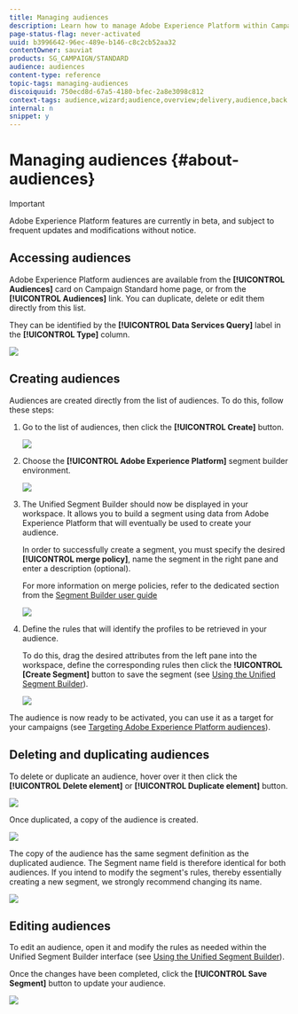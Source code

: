 ```yaml
---
title: Managing audiences
description: Learn how to manage Adobe Experience Platform within Campaign Standard.
page-status-flag: never-activated
uuid: b3996642-96ec-489e-b146-c8c2cb52aa32
contentOwner: sauviat
products: SG_CAMPAIGN/STANDARD
audience: audiences
content-type: reference
topic-tags: managing-audiences
discoiquuid: 750ecd8d-67a5-4180-bfec-2a8e3098c812
context-tags: audience,wizard;audience,overview;delivery,audience,back
internal: n
snippet: y
---
```


# Managing audiences {#about-audiences}

>[!IMPORTANT]
>
>Adobe Experience Platform features are currently in beta, and subject to frequent updates and modifications without notice.

## Accessing audiences

Adobe Experience Platform audiences are available from the **[!UICONTROL Audiences]** card on Campaign Standard home page, or from the **[!UICONTROL Audiences]** link. You can duplicate, delete or edit them directly from this list.

They can be identified by the **[!UICONTROL Data Services Query]** label in the **[!UICONTROL Type]** column.

![](assets/aep_audiences_list.png)

## Creating audiences

Audiences are created directly from the list of audiences. To do this, follow these steps:

1. Go to the list of audiences, then click the **[!UICONTROL Create]** button.

    ![](assets/aep_audiences_creation_create_button.png)

1. Choose the **[!UICONTROL Adobe Experience Platform]** segment builder environment.

    ![](assets/aep_audiences_creation_type_selection.png)

1. The Unified Segment Builder should now be displayed in your workspace. It allows you to build a segment using data from Adobe Experience Platform that will eventually be used to create your audience.

    In order to successfully create a segment, you must specify the desired **[!UICONTROL merge policy]**, name the segment in the right pane and enter a description (optional).

    For more information on merge policies, refer to the dedicated section from the [Segment Builder user guide](https://www.adobe.io/apis/experienceplatform/home/profile-identity-segmentation/profile-identity-segmentation-services.html#!api-specification/markdown/narrative/technical_overview/segmentation/segment-builder-guide.md)

    ![](assets/aep_audiences_creation_edit_name.png)

1. Define the rules that will identify the profiles to be retrieved in your audience.

    To do this, drag the desired attributes from the left pane into the workspace, define the corresponding rules then click the **!UICONTROL [Create Segment]** button to save the segment (see [Using the Unified Segment Builder](../../audiences/using/aep-using-segment-builder.md)).

    ![](assets/aep_audiences_creation_query.png)

The audience is now ready to be activated, you can use it as a target for your campaigns (see [Targeting Adobe Experience Platform audiences](../../automating/using/aep-targeting-audiences.md)).

## Deleting and duplicating audiences

To delete or duplicate an audience, hover over it then click the **[!UICONTROL Delete element]** or **[!UICONTROL Duplicate element]** button.

![](assets/aep_audiences_delete_duplicate.png)

Once duplicated, a copy of the audience is created.

![](assets/aep_audiences_duplicate.png)

The copy of the audience has the same segment definition as the duplicated audience. The Segment name field is therefore identical for both audiences. If you intend to modify the segment's rules, thereby essentially creating a new segment, we strongly recommend changing its name.

![](assets/aep_audiences_duplicate_rename.png)

## Editing audiences

To edit an audience, open it and modify the rules as needed within the Unified Segment Builder interface (see [Using the Unified Segment Builder](../../audiences/using/aep-using-segment-builder.md)).

Once the changes have been completed, click the **[!UICONTROL Save Segment]** button to update your audience.

![](assets/aep_audiences_editing.png)
